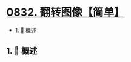 # [0832. 翻转图像【简单】](https://github.com/tnotesjs/TNotes.leetcode/tree/main/notes/0832.%20%E7%BF%BB%E8%BD%AC%E5%9B%BE%E5%83%8F%E3%80%90%E7%AE%80%E5%8D%95%E3%80%91)

<!-- region:toc -->

- [1. 📝 概述](#1--概述)

<!-- endregion:toc -->

## 1. 📝 概述
